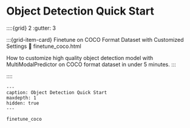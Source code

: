 # Object Detection Quick Start

::::{grid} 2
  :gutter: 3

:::{grid-item-card} Finetune on COCO Format Dataset with Customized Settings
  :link: finetune_coco.html

  How to customize high quality object detection model with MultiModalPredictor on COCO format dataset in under 5 minutes.
:::

::::

```{toctree}
---
caption: Object Detection Quick Start
maxdepth: 1
hidden: true
---

finetune_coco
```
